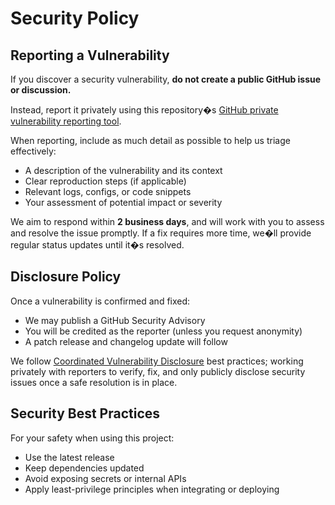 ﻿# Security Policy

## Reporting a Vulnerability

If you discover a security vulnerability, **do not create a public GitHub issue or discussion.**

Instead, report it privately using this repository�s [GitHub private vulnerability reporting tool](https://github.com/soenneker/soenneker.stripe.enums.collectionmethods/security/advisories/new).

When reporting, include as much detail as possible to help us triage effectively:
- A description of the vulnerability and its context
- Clear reproduction steps (if applicable)
- Relevant logs, configs, or code snippets
- Your assessment of potential impact or severity

We aim to respond within **2 business days**, and will work with you to assess and resolve the issue promptly. If a fix requires more time, we�ll provide regular status updates until it�s resolved.

## Disclosure Policy

Once a vulnerability is confirmed and fixed:
- We may publish a GitHub Security Advisory
- You will be credited as the reporter (unless you request anonymity)
- A patch release and changelog update will follow

We follow [Coordinated Vulnerability Disclosure](https://vuls.cert.org/confluence/display/CVD) best practices; working privately with reporters to verify, fix, and only publicly disclose security issues once a safe resolution is in place.

## Security Best Practices

For your safety when using this project:
- Use the latest release
- Keep dependencies updated
- Avoid exposing secrets or internal APIs
- Apply least-privilege principles when integrating or deploying
